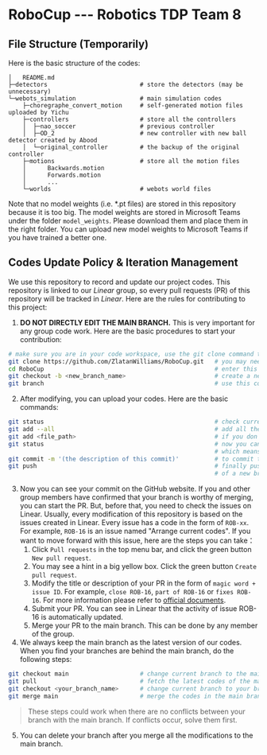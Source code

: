# RoboCup --- Robotics TDP Team 8
## File Structure (Temporarily)
Here is the basic structure of the codes:
```
│   README.md
├─detectors                          # store the detectors (may be unnecessary)
└─webots_simulation                  # main simulation codes
    ├─choregraphe_convert_motion     # self-generated motion files uploaded by Yichu
    ├─controllers                    # store all the controllers
    │  ├─nao_soccer                  # previous controller
    │  ├─OD_2                        # new controller with new ball detector created by Abood 
    │  └─original_controller         # the backup of the original controller
    ├─motions                        # store all the motion files
    │      Backwards.motion
    │      Forwards.motion
    │      ...
    └─worlds                         # webots world files
```
Note that no model weights (i.e. *.pt files) are stored in this repository because it is too big. The model weights are stored in Microsoft Teams under the folder `model_weights`. Please download them and place them in the right folder. You can upload new model weights to Microsoft Teams if you have trained a better one.
## Codes Update Policy & Iteration Management
We use this repository to record and update our project codes. This repository is linked to our _Linear_ group, so every pull requests (PR) of this repository will be tracked in _Linear_. Here are the rules for contributing to this project:
1. **DO NOT DIRECTLY EDIT THE MAIN BRANCH.** This is very important for any group code work. Here are the basic procedures to start your contribution:
```bash
# make sure you are in your code workspace, use the git clone command to fetch the newest version of the codes
git clone https://github.com/ZlatanWilliams/RoboCup.git   # you may need to log in since this is a private repository
cd RoboCup                                                # enter this repository
git checkout -b <new_branch_name>                         # create a new branch and start coding, you can name it whatever you like
git branch                                                # use this command to check which branch you are in currently
```
2. After modifying, you can upload your codes. Here are the basic commands:
```bash
git status                                                # check current status, you may see some lines in red listing the changes you have made
git add --all                                             # add all the changes to this commit
git add <file_path>                                       # if you don't want to add all the files, you can add certain files by this command
git status                                                # now you can use this command again to double-check, you may find the red lines become green,
                                                          # which means they are added to this commit
git commit -m '(the description of this commit)'          # to commit the changes, you MUST add descriptions to claim why you made these changes
git push                                                  # finally push the commit to the remote repository, you may see some errors at the first commit
                                                          # of a new branch, just follow the instructions in the terminal to fix it
```
3. Now you can see your commit on the GitHub website. If you and other group members have confirmed that your branch is worthy of merging, you can start the PR. But, before that, you need to check the issues on Linear. Usually, every modification of this repository is based on the issues created in Linear. Every issue has a code in the form of `ROB-xx`. For example, `ROB-16` is an issue named "Arrange current codes". If you want to move forward with this issue, here are the steps you can take：
    1. Click `Pull requests` in the top menu bar, and click the green button `New pull request`.
    2. You may see a hint in a big yellow box. Click the green button `Create pull request`.
    3. Modify the title or description of your PR in the form of `magic word + issue ID`. For example, `close ROB-16`, `part of ROB-16` or `fixes ROB-16`. For more information please refer to [official documents](https://linear.app/docs/github?tabs=206cad22125a).
    4. Submit your PR. You can see in Linear that the activity of issue ROB-16 is automatically updated.
    5. Merge your PR to the main branch. This can be done by any member of the group.
4. We always keep the main branch as the latest version of our codes. When you find your branches are behind the main branch, do the following steps:
```bash
git checkout main                    # change current branch to the main branch
git pull                             # fetch the latest codes of the main branch
git checkout <your_branch_name>      # change current branch to your branch
git merge main                       # merge the codes in the main branch to your branch
```
> These steps could work when there are no conflicts between your branch with the main branch. If conflicts occur, solve them first.
5. You can delete your branch after you merge all the modifications to the main branch.
